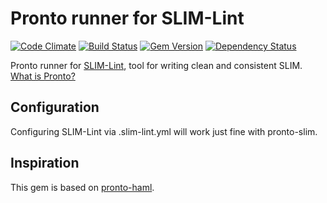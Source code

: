 # Pronto runner for SLIM-Lint

[![Code Climate](https://codeclimate.com/repos/57a5f7834b22b0768a0002a7/badges/1af5cf4491504f26b8c5/gpa.svg)](https://codeclimate.com/repos/57a5f7834b22b0768a0002a7/feed)
[![Build Status](https://travis-ci.org/nysthee/pronto-slim.svg?branch=master)](https://travis-ci.org/nysthee/pronto-slim)
[![Gem Version](https://badge.fury.io/rb/pronto-slim.svg)](https://badge.fury.io/rb/pronto-slim)
[![Dependency Status](https://gemnasium.com/badges/github.com/nysthee/pronto-slim.svg)](https://gemnasium.com/github.com/nysthee/pronto-slim)

Pronto runner for [SLIM-Lint](https://github.com/sds/slim-lint), tool for writing clean and consistent SLIM. [What is Pronto?](https://github.com/mmozuras/pronto)

## Configuration
Configuring SLIM-Lint via .slim-lint.yml will work just fine with pronto-slim.

## Inspiration
This gem is based on [pronto-haml](https://github.com/mmozuras/pronto-haml).
